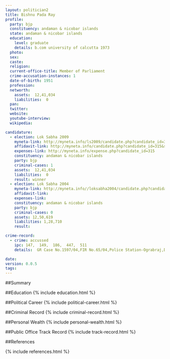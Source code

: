 ```yaml
---
layout: politician2
title: Bishnu Pada Ray
profile: 
  party: bjp
  constituency: andaman & nicobar islands
  state: andaman & nicobar islands
  education: 
    level: graduate
    details: b.com university of calcutta 1973
  photo: 
  sex: 
  caste: 
  religion: 
  current-office-title: Member of Parliament
  crime-accusation-instances: 1
  date-of-birth: 1951
  profession: 
  networth: 
    assets:  12,41,034
    liabilities:  0
  pan: 
  twitter: 
  website: 
  youtube-interview: 
  wikipedia: 

candidature: 
  - election: Lok Sabha 2009
    myneta-link: http://myneta.info/ls2009/candidate.php?candidate_id=315
    affidavit-link: http://myneta.info/candidate.php?candidate_id=315&scan=original
    expenses-link: http://myneta.info/expense.php?candidate_id=315
    constituency: andaman & nicobar islands 
    party: bjp
    criminal-cases: 1
    assets:  12,41,034
    liabilities:  0
    result: winner 
  - election: Lok Sabha 2004
    myneta-link: http://myneta.info//loksabha2004/candidate.php?candidate_id=2
    affidavit-link: 
    expenses-link: 
    constituency: andaman & nicobar islands 
    party: bjp
    criminal-cases: 0
    assets: 12,50,619
    liabilities: 1,28,710
    result:  

crime-record: 
  - crime: accussed
    ipc: 147,  149,  186,  447,  511
    details:  GR Case No.1597/04,FIR No.65/04,Police Station-Ograbraj,District-South Andaman,State-Andaman and Nicobar Islands,Charges Not yet Framed,Date-05/09/2005  

date: 
version: 0.0.5
tags: 
---
```

##Summary


##Education
{% include education.html %}


##Political Career
{% include political-career.html %}


##Criminal Record
{% include criminal-record.html %}


##Personal Wealth
{% include personal-wealth.html %}


##Public Office Track Record
{% include track-record.html %}


##References


{% include references.html %}